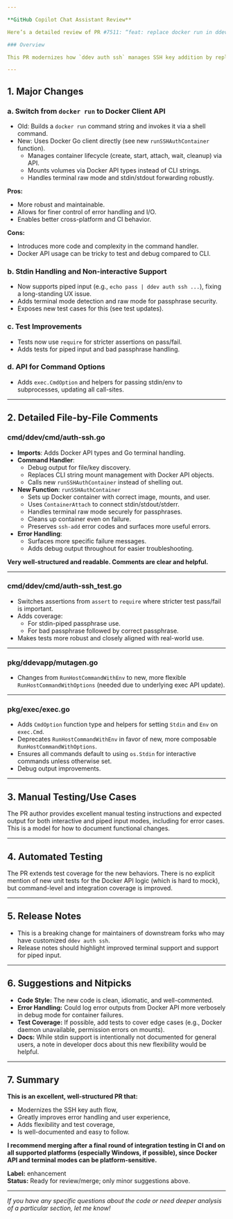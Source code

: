 ```yaml
---

**GitHub Copilot Chat Assistant Review**

Here’s a detailed review of PR #7511: “feat: replace docker run in ddev auth ssh with Docker API and accept stdin” in ddev/ddev:

### Overview

This PR modernizes how `ddev auth ssh` manages SSH key addition by replacing the old shell-based `docker run` invocation with direct use of the Docker Go API. It also introduces improved terminal handling and supports piped input for SSH key passphrases. The PR touches four files and includes both code and test improvements.

---
```


## 1. **Major Changes**

### a. **Switch from `docker run` to Docker Client API**
- Old: Builds a `docker run` command string and invokes it via a shell command.
- New: Uses Docker Go client directly (see new `runSSHAuthContainer` function).
  - Manages container lifecycle (create, start, attach, wait, cleanup) via API.
  - Mounts volumes via Docker API types instead of CLI strings.
  - Handles terminal raw mode and stdin/stdout forwarding robustly.

**Pros:**
- More robust and maintainable.
- Allows for finer control of error handling and I/O.
- Enables better cross-platform and CI behavior.

**Cons:**
- Introduces more code and complexity in the command handler.
- Docker API usage can be tricky to test and debug compared to CLI.

### b. **Stdin Handling and Non-interactive Support**
- Now supports piped input (e.g., `echo pass | ddev auth ssh ...`), fixing a long-standing UX issue.
- Adds terminal mode detection and raw mode for passphrase security.
- Exposes new test cases for this (see test updates).

### c. **Test Improvements**
- Tests now use `require` for stricter assertions on pass/fail.
- Adds tests for piped input and bad passphrase handling.

### d. **API for Command Options**
- Adds `exec.CmdOption` and helpers for passing stdin/env to subprocesses, updating all call-sites.

---

## 2. **Detailed File-by-File Comments**

### **cmd/ddev/cmd/auth-ssh.go**
- **Imports**: Adds Docker API types and Go terminal handling.
- **Command Handler**:
  - Debug output for file/key discovery.
  - Replaces CLI string mount management with Docker API objects.
  - Calls new `runSSHAuthContainer` instead of shelling out.
- **New Function**: `runSSHAuthContainer`
  - Sets up Docker container with correct image, mounts, and user.
  - Uses `ContainerAttach` to connect stdin/stdout/stderr.
  - Handles terminal raw mode securely for passphrases.
  - Cleans up container even on failure.
  - Preserves `ssh-add` error codes and surfaces more useful errors.
- **Error Handling**:
  - Surfaces more specific failure messages.
  - Adds debug output throughout for easier troubleshooting.

**Very well-structured and readable. Comments are clear and helpful.**

---

### **cmd/ddev/cmd/auth-ssh_test.go**
- Switches assertions from `assert` to `require` where stricter test pass/fail is important.
- Adds coverage:
  - For stdin-piped passphrase use.
  - For bad passphrase followed by correct passphrase.
- Makes tests more robust and closely aligned with real-world use.

---

### **pkg/ddevapp/mutagen.go**
- Changes from `RunHostCommandWithEnv` to new, more flexible `RunHostCommandWithOptions` (needed due to underlying exec API update).

---

### **pkg/exec/exec.go**
- Adds `CmdOption` function type and helpers for setting `Stdin` and `Env` on `exec.Cmd`.
- Deprecates `RunHostCommandWithEnv` in favor of new, more composable `RunHostCommandWithOptions`.
- Ensures all commands default to using `os.Stdin` for interactive commands unless otherwise set.
- Debug output improvements.

---

## 3. **Manual Testing/Use Cases**

The PR author provides excellent manual testing instructions and expected output for both interactive and piped input modes, including for error cases. This is a model for how to document functional changes.

---

## 4. **Automated Testing**

The PR extends test coverage for the new behaviors. There is no explicit mention of new unit tests for the Docker API logic (which is hard to mock), but command-level and integration coverage is improved.

---

## 5. **Release Notes**

- This is a breaking change for maintainers of downstream forks who may have customized `ddev auth ssh`.
- Release notes should highlight improved terminal support and support for piped input.

---

## 6. **Suggestions and Nitpicks**

- **Code Style:** The new code is clean, idiomatic, and well-commented.
- **Error Handling:** Could log error outputs from Docker API more verbosely in debug mode for container failures.
- **Test Coverage:** If possible, add tests to cover edge cases (e.g., Docker daemon unavailable, permission errors on mounts).
- **Docs:** While stdin support is intentionally not documented for general users, a note in developer docs about this new flexibility would be helpful.

---

## 7. **Summary**

**This is an excellent, well-structured PR that:**
- Modernizes the SSH key auth flow,
- Greatly improves error handling and user experience,
- Adds flexibility and test coverage,
- Is well-documented and easy to follow.

**I recommend merging after a final round of integration testing in CI and on all supported platforms (especially Windows, if possible), since Docker API and terminal modes can be platform-sensitive.**

**Label:** enhancement  
**Status:** Ready for review/merge; only minor suggestions above.

---

_If you have any specific questions about the code or need deeper analysis of a particular section, let me know!_